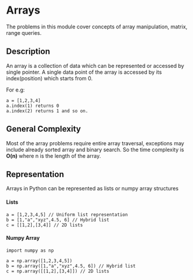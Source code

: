 # Arrays

The problems in this module cover concepts of array manipulation, matrix, range queries.
## Description

An array is a collection of data which can be represented or accessed by single pointer.
A single data point of the array is accessed by its index(position) which starts from 0.

For e.g:
```
a = [1,2,3,4]
a.index(1) returns 0 
a.index(2) returns 1 and so on. 
```

## General Complexity

Most of the array problems require entire array traversal, exceptions may include already sorted array and binary search.
So the time complexity is <b>O(n)</b> where n is the length of the array.


## Representation 

Arrays in Python can be represented as lists or numpy array structures

#### Lists
```
a = [1,2,3,4,5] // Uniform list representation
b = [1,"a","xyz",4.5, 6] // Hybrid list
c = [[1,2],[3,4]] // 2D lists
```

#### Numpy Array
```
import numpy as np

a = np.array([1,2,3,4,5])
b = np.array([1,"a","xyz",4.5, 6]) // Hybrid list
c = np.array([[1,2],[3,4]]) // 2D lists
```

